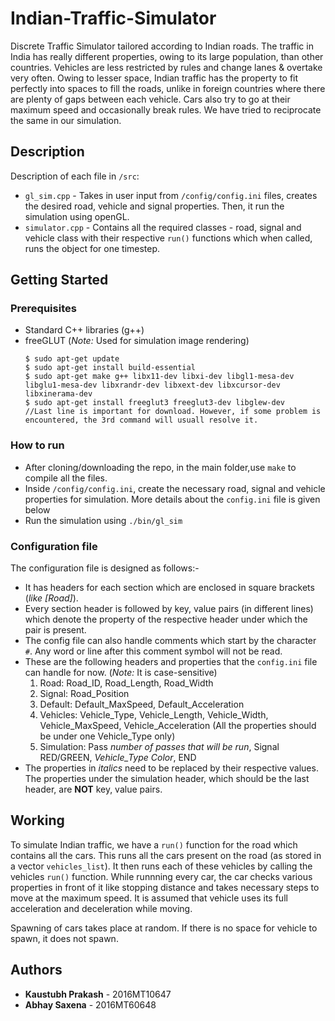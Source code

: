 # Indian-Traffic-Simulator
Discrete Traffic Simulator tailored according to Indian roads. The traffic in India has really different properties, owing to its large population, than other countries. Vehicles are less restricted by rules and change lanes & overtake very often. Owing to lesser space, Indian traffic has the property  to fit perfectly into spaces to fill the roads, unlike in foreign countries where there are plenty of gaps between each vehicle. Cars also try to go at their maximum speed and occasionally break rules. We have tried to reciprocate the same in our simulation. 

## Description

Description of each file in `/src`:
- `gl_sim.cpp` - Takes in user input from `/config/config.ini` files, creates the desired road, vehicle and signal properties. Then, it run the simulation using openGL. 
- `simulator.cpp` - Contains all the required classes - road, signal and vehicle class with their respective `run()` functions which when called, runs the object for one timestep.

## Getting Started

### Prerequisites

- Standard C++ libraries (g++)
- freeGLUT (*Note:* Used for simulation image rendering)
  ```
  $ sudo apt-get update
  $ sudo apt-get install build-essential
  $ sudo apt-get make g++ libx11-dev libxi-dev libgl1-mesa-dev libglu1-mesa-dev libxrandr-dev libxext-dev libxcursor-dev libxinerama-dev
  $ sudo apt-get install freeglut3 freeglut3-dev libglew-dev
  //Last line is important for download. However, if some problem is encountered, the 3rd command will usuall resolve it.
  ```
  
### How to run

- After cloning/downloading the repo, in the main folder,use `make` to compile all the files.
- Inside `/config/config.ini`, create the necessary road, signal and vehicle properties for simulation. More details about the `config.ini` file is given below
- Run the simulation using `./bin/gl_sim`

### Configuration file

The configuration file is designed as follows:-
- It has headers for each section which are enclosed in square brackets (*like [Road]*).
- Every section header is followed by key, value pairs (in different lines) which denote the property of the respective header under which the pair is present.
- The config file can also handle comments which start by the character `#`. Any word or line after this comment symbol will not be read.
- These are the following headers and properties that the `config.ini` file can handle for now. (*Note:* It is case-sensitive)
  1) Road: Road_ID, Road_Length, Road_Width
  2) Signal: Road_Position
  3) Default: Default_MaxSpeed, Default_Acceleration
  4) Vehicles: Vehicle_Type, Vehicle_Length, Vehicle_Width, Vehicle_MaxSpeed, Vehicle_Acceleration (All the properties should be under one Vehicle_Type only)
  5) Simulation: Pass *number of passes that will be run*, Signal RED/GREEN, *Vehicle_Type* *Color*, END
- The properties in *italics* need to be replaced by their respective values. The properties under the simulation header, which should be the last header, are **NOT** key, value pairs.

## Working

To simulate Indian traffic, we have a `run()` function for the road which contains all the cars. This runs all the cars present on the road (as stored in a vector `vehicles_list`). It then runs each of these vehicles by calling the vehicles `run()` function. While runnning every car, the car checks various properties in front of it like stopping distance and takes necessary steps to move at the maximum speed. It is assumed that vehicle uses its full acceleration and deceleration while moving.

Spawning of cars takes place at random. If there is no space for vehicle to spawn, it does not spawn.

## Authors

* **Kaustubh Prakash** - 2016MT10647
* **Abhay Saxena** - 2016MT60648

